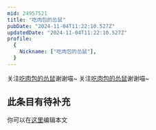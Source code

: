 ```yaml
---
mid: 24957521
title: "吃肉包的怂鼠"
pubDate: "2024-11-04T11:22:10.527Z"
updatedDate: "2024-11-04T11:22:10.527Z"
profile:
  {
    Nickname: ["吃肉包的怂鼠"],
  }
---
```


关注[吃肉包的怂鼠](https://space.bilibili.com/24957521)谢谢喵~ 关注[吃肉包的怂鼠](https://space.bilibili.com/24957521)谢谢喵~

## 此条目有待补充
你可以在[这里](https://github.com/Yuhanawa/VTuber.ICU-Content/edit/master/v/吃肉包的怂鼠/index.md)编辑本文
